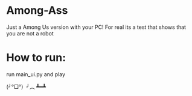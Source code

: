# Among-Ass
Just a Among Us version with your PC!
For real its a test that shows that you are not a robot

# How to run:
run main_ui.py and play

(╯°□°）╯︵ ┻━┻
